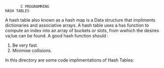            C PROGRAMMING
    HASH TABLES
A hash table also known as a hash map is a Data structure that impliments dictionaries and associative arrays.
A hash table uses a has function to compute an index into an array of buckets or slots, from wwhich the desires va;lue can be found.
A good hash function should :
1. Be very fast.
2. Minimise collisions.

In this directory are some code implimentations of Hash Tables:
